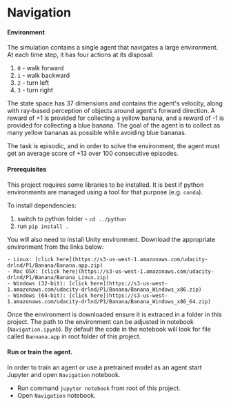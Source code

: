 # Navigation

#### Environment

The simulation contains a single agent that navigates a large environment. At each time step, it has four actions at its disposal:

1. `0` - walk forward
1. `1` - walk backward
1. `2` - turn left
1. `3` - turn right

The state space has 37 dimensions and contains the agent's velocity, along with ray-based perception of objects around agent's forward direction. A reward of +1 is provided for collecting a yellow banana, and a reward of -1 is provided for collecting a blue banana. The goal of the agent is to collect as many yellow bananas as possible while avoiding blue bananas.

The task is episodic, and in order to solve the environment, the agent must get an average score of +13 over 100 consecutive episodes.

#### Prerequisites

This project requires some libraries to be installed. It is best if python environments are managed using a tool for that purpose (e.g. `conda`).

To install dependencies:
1. switch to python folder - `cd ../python`
1. run `pip install .`

You will also need to install Unity environment. Download the appropriate environment from the links below:

    - Linux: [click here](https://s3-us-west-1.amazonaws.com/udacity-drlnd/P1/Banana/Banana.app.zip)
    - Mac OSX: [click here](https://s3-us-west-1.amazonaws.com/udacity-drlnd/P1/Banana/Banana_Linux.zip)
    - Windows (32-bit): [click here](https://s3-us-west-1.amazonaws.com/udacity-drlnd/P1/Banana/Banana_Windows_x86.zip)
    - Windows (64-bit): [click here](https://s3-us-west-1.amazonaws.com/udacity-drlnd/P1/Banana/Banana_Windows_x86_64.zip)

Once the environment is downloaded ensure it is extraced in a folder in this project. The path to the environment can be adjusted in notebook (`Navigation.ipynb`). By default the code in the notebook will look for file called `Bannana.app` in root folder of this project.

#### Run or train the agent.

In order to train an agent or use a pretrained model as an agent start Jupyter and open `Navigation` notebook.

* Run command `jupyter notebook` from root of this project.
* Open `Navigation` notebook.

